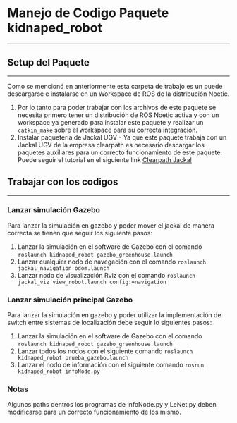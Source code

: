 # Manejo de Codigo Paquete kidnaped_robot
---
## Setup del Paquete
---
Como se mencionó en anteriormente esta carpeta de trabajo es un puede descargarse e instalarse en un Workspace de ROS de la distribución Noetic.
1. Por lo tanto para poder trabajar con los archivos de este paquete se necesita primero tener un distribución de ROS Noetic activa y con un workspace ya generado para instalar este paquete y realizar un `catkin_make` sobre el workspace para su correcta integración. 
2. Instalar paquetería de Jackal UGV - Ya que este paquete trabaja con un Jackal UGV de la empresa clearpath es necesario descargar los paquetes auxiliares para un correcto funcionamiento de este paquete. Puede seguir el tutorial en el siguiente link [Clearpath Jackal](http://www.clearpathrobotics.com/assets/guides/noetic/jackal/simulation.html) 


## Trabajar con los codigos
---
### Lanzar simulación Gazebo
Para lanzar la simulación en gazebo y poder mover el jackal de manera correcta se tienen que seguir los siguiente pasos:
1. Lanzar la simulación en el software de Gazebo con el comando `roslaunch kidnaped_robot gazebo_greenhouse.launch`
2. Lanzar cualquier nodo de navegación con el comando `roslaunch jackal_navigation odom.launch`
3. Lanzar nodo de visualización Rviz con el comando `roslaunch jackal_viz view_robot.launch config:=navigation`

### Lanzar simulación principal Gazebo
Para lanzar la simulación en gazebo y poder utilizar la implementación de switch entre sistemas de localización debe seguir lo siguientes pasos:
1. Lanzar la simulación en el software de Gazebo con el comando `roslaunch kidnaped_robot gazebo_greenhouse.launch`
2. Lanzar todos los nodos con el siguiente comando `roslaunch kidnaped_robot prueba_gazebo.launch`
3. Lanzar el nodo de información con el siguiente comando `rosrun kidnaped_robot infoNode.py`

### Notas
Algunos paths dentros los programas de infoNode.py y LeNet.py deben modificarse para un correcto funcionamiento de los mismo.
